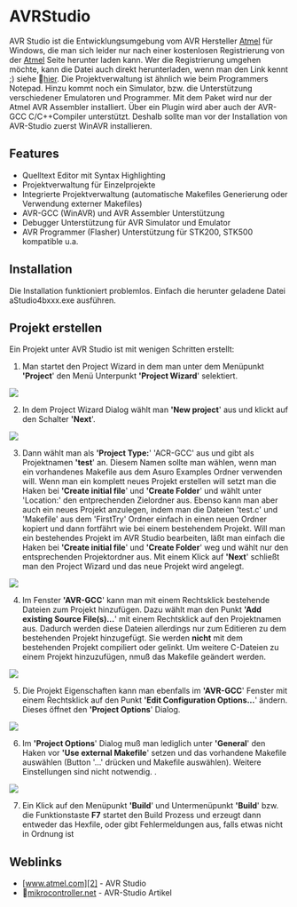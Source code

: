 # AVRStudio

AVR Studio ist die Entwicklungsumgebung vom AVR Hersteller [Atmel][1] für Windows, die man sich leider nur nach einer kostenlosen Registrierung von der [Atmel][2] Seite herunter laden kann. Wer die Registrierung umgehen möchte, kann die Datei auch direkt herunterladen, wenn man den Link kennt ;) siehe [hier][3]. Die Projektverwaltung ist ähnlich wie beim Programmers Notepad. Hinzu kommt noch ein Simulator, bzw. die Unterstützung verschiedener Emulatoren und Programmer. Mit dem Paket wird nur der Atmel AVR Assembler installiert. Über ein Plugin wird aber auch der AVR-GCC C/C++Compiler unterstützt. Deshalb sollte man vor der Installation von AVR-Studio zuerst WinAVR installieren. 



## Features

*   Quelltext Editor mit Syntax Highlighting 
*   Projektverwaltung für Einzelprojekte 
*   Integrierte Projektverwaltung (automatische Makefiles Generierung oder Verwendung externer Makefiles) 
*   AVR-GCC (WinAVR) und AVR Assembler Unterstützung 
*   Debugger Unterstützung für AVR Simulator und Emulator 
*   AVR Programmer (Flasher) Unterstützung für STK200, STK500 kompatible u.a. 



## Installation

Die Installation funktioniert problemlos. Einfach die herunter geladene Datei aStudio4bxxx.exe ausführen. 



## Projekt erstellen

Ein Projekt unter AVR Studio ist mit wenigen Schritten erstellt: 

1. Man startet den Project Wizard in dem man unter dem Menüpunkt **'Project**' den Menü Unterpunkt **'Project Wizard**' selektiert. 



![][4]

2. In dem Project Wizard Dialog wählt man **'New project**' aus und klickt auf den Schalter **'Next**'. 



![][5]

3. Dann wählt man als **'Project Type:**' 'ACR-GCC' aus und gibt als Projektnamen **'test**' an. Diesem Namen sollte man wählen, wenn man ein vorhandenes Makefile aus dem Asuro Examples Ordner verwenden will. Wenn man ein komplett neues Projekt erstellen will setzt man die Haken bei **'Create initial file**' und **'Create Folder**' und wählt unter 'Location:' den entprechenden Zielordner aus. Ebenso kann man aber auch ein neues Projekt anzulegen, indem man die Dateien 'test.c' und 'Makefile' aus dem 'FirstTry' Ordner einfach in einen neuen Ordner kopiert und dann fortfährt wie bei einem bestehendem Projekt. Will man ein bestehendes Projekt im AVR Studio bearbeiten, läßt man einfach die Haken bei **'Create initial file**' und **'Create Folder**' weg und wählt nur den entsprechenden Projektordner aus. Mit einem Klick auf **'Next**' schließt man den Project Wizard und das neue Projekt wird angelegt. 



![][6]

4. Im Fenster **'AVR-GCC**' kann man mit einem Rechtsklick bestehende Dateien zum Projekt hinzufügen. Dazu wählt man den Punkt **'Add existing Source File(s)...**' mit einem Rechtsklick auf den Projektnamen aus. Dadurch werden diese Dateien allerdings nur zum Editieren zu dem bestehenden Projekt hinzugefügt. Sie werden **nicht** mit dem bestehenden Projekt compiliert oder gelinkt. Um weitere C-Dateien zu einem Projekt hinzuzufügen, nmuß das Makefile geändert werden. 



![][7]

5. Die Projekt Eigenschaften kann man ebenfalls im **'AVR-GCC**' Fenster mit einem Rechtsklick auf den Punkt **'Edit Configuration Options...**' ändern. Dieses öffnet den **'Project Options**' Dialog. 



![][8]

6. Im **'Project Options**' Dialog muß man lediglich unter **'General**' den Haken vor **'Use external Makefile**' setzen und das vorhandene Makefile auswählen (Button '...' drücken und Makefile auswählen). Weitere Einstellungen sind nicht notwendig. . 



![][9]

7. Ein Klick auf den Menüpunkt **'Build**' und Untermenüpunkt **'Build**' bzw. die Funktionstaste **F7** startet den Build Prozess und erzeugt dann entweder das Hexfile, oder gibt Fehlermeldungen aus, falls etwas nicht in Ordnung ist 



## Weblinks

*   [www.atmel.com][2] - AVR Studio 
*   [mikrocontroller.net][3] - AVR-Studio Artikel

 [1]: http://www.atmel.com
 [2]: http://www.atmel.com/dyn/products/tools_card.asp?tool_id=2725
 [3]: http://www.mikrocontroller.net/articles/AVR-Studio
 [4]: http://www.asurowiki.de/pmwiki/uploads/Main/avrstudio.jpg
 [5]: http://www.asurowiki.de/pmwiki/uploads/Main/avrstudio1.jpg
 [6]: http://www.asurowiki.de/pmwiki/uploads/Main/avrstudio2.jpg
 [7]: http://www.asurowiki.de/pmwiki/uploads/Main/avrstudio3.jpg
 [8]: http://www.asurowiki.de/pmwiki/uploads/Main/avrstudio4.jpg
 [9]: http://www.asurowiki.de/pmwiki/uploads/Main/avrstudio5.jpg
